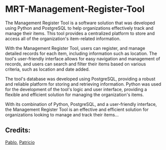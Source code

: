 # MRT-Management-Register-Tool

The Management Register Tool is a software solution that was developed using Python and PostgreSQL to help organizations effectively track and manage their items. This tool provides a centralized platform to store and access all of the organization's item-related information.

With the Management Register Tool, users can register, and manage detailed records for each item, including information such as location. The tool's user-friendly interface allows for easy navigation and management of records, and users can search and filter their items based on various criteria, such as location and date added.

The tool's database was developed using PostgreSQL, providing a robust and reliable platform for storing and retrieving information. Python was used for the development of the tool's logic and user interface, providing a flexible and efficient solution for managing the organization's items.

With its combination of Python, PostgreSQL, and a user-friendly interface, the Management Register Tool is an effective and efficient solution for organizations looking to manage and track their items...

## Credits:

[Pablo](https://github.com/luischavez23), [Patricio](https://github.com/PatrickAngel0208)

